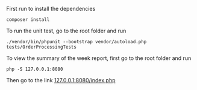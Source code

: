 First run to install the dependencies
```
composer install
```
To run the unit test, go to the root folder and run
```
./vendor/bin/phpunit --bootstrap vendor/autoload.php tests/OrderProcessingTests
```
To view the summary of the week report, first go to the root folder and run
```
php -S 127.0.0.1:8080
```
Then go to the link
[127.0.0.1:8080/index.php](127.0.0.1:8080/index.php)